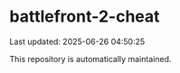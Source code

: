 # battlefront-2-cheat

Last updated: 2025-06-26 04:50:25

This repository is automatically maintained.
